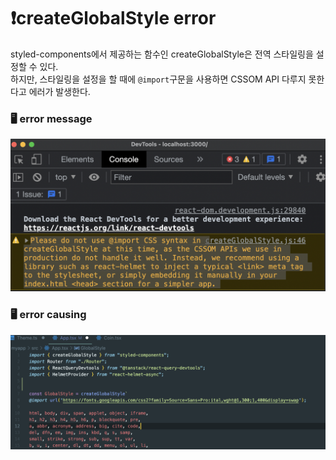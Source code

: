 # ❗️createGlobalStyle error
styled-components에서 제공하는 함수인 createGlobalStyle은 전역 스타일링을 설정할 수 있다.<br>
하지만, 스타일링을 설정을 할 때에 `@import`구문을 사용하면 CSSOM API 다루지 못한다고 에러가 발생한다.

### 🖥 error message
![](images/../../images/createGlobalStyle_error_message.png)

### 🖥 error causing
![](images/../../images/createGlobalStyle_error_causing.png)